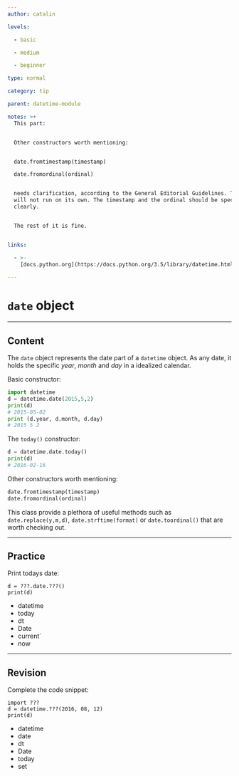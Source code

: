 ```yaml
---
author: catalin

levels:

  - basic

  - medium

  - beginner

type: normal

category: tip

parent: datetime-module

notes: >+
  This part:


  Other constructors worth mentioning:


  date.fromtimestamp(timestamp)

  date.fromordinal(ordinal)


  needs clarification, according to the General Editorial Guidelines. The code
  will not run on its own. The timestamp and the ordinal should be specified
  clearly.


  The rest of it is fine.


links:

  - >-
    [docs.python.org](https://docs.python.org/3.5/library/datetime.html#date-objects){website}

---
```

# `date` object

---
## Content

The `date` object represents the date part of a `datetime` object. As any date, it holds the specific *year*, *month* and *day* in a idealized calendar.

Basic constructor:
```python
import datetime
d = datetime.date(2015,5,2)
print(d) 
# 2015-05-02
print (d.year, d.month, d.day)
# 2015 5 2

```

The `today()` constructor:
```python
d = datetime.date.today()
print(d)
# 2016-02-16
```

Other constructors worth mentioning:
```python
date.fromtimestamp(timestamp)
date.fromordinal(ordinal)

```

This class provide a plethora of useful methods such as `date.replace(y,m,d)`, `date.strftime(format)` or `date.toordinal()` that are worth checking out.

---
## Practice

Print todays date:

```
d = ???.date.???()
print(d)
```

* datetime
* today
* dt
* Date
* current`
* now

---
## Revision

Complete the code snippet:

```
import ???
d = datetime.???(2016, 08, 12)
print(d)
``` 

* datetime
* date
* dt
* Date
* today
* set